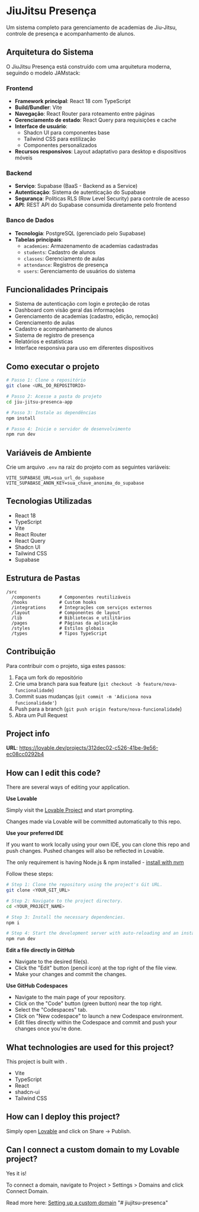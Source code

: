 # JiuJitsu Presença

Um sistema completo para gerenciamento de academias de Jiu-Jitsu, controle de presença e acompanhamento de alunos.

## Arquitetura do Sistema

O JiuJitsu Presença está construído com uma arquitetura moderna, seguindo o modelo JAMstack:

### Frontend
- **Framework principal**: React 18 com TypeScript
- **Build/Bundler**: Vite
- **Navegação**: React Router para roteamento entre páginas
- **Gerenciamento de estado**: React Query para requisições e cache
- **Interface de usuário**: 
  - Shadcn UI para componentes base
  - Tailwind CSS para estilização
  - Componentes personalizados
- **Recursos responsivos**: Layout adaptativo para desktop e dispositivos móveis

### Backend
- **Serviço**: Supabase (BaaS - Backend as a Service)
- **Autenticação**: Sistema de autenticação do Supabase
- **Segurança**: Políticas RLS (Row Level Security) para controle de acesso
- **API**: REST API do Supabase consumida diretamente pelo frontend

### Banco de Dados
- **Tecnologia**: PostgreSQL (gerenciado pelo Supabase)
- **Tabelas principais**:
  - `academies`: Armazenamento de academias cadastradas
  - `students`: Cadastro de alunos
  - `classes`: Gerenciamento de aulas
  - `attendance`: Registros de presença
  - `users`: Gerenciamento de usuários do sistema

## Funcionalidades Principais

- Sistema de autenticação com login e proteção de rotas
- Dashboard com visão geral das informações
- Gerenciamento de academias (cadastro, edição, remoção)
- Gerenciamento de aulas
- Cadastro e acompanhamento de alunos
- Sistema de registro de presença
- Relatórios e estatísticas
- Interface responsiva para uso em diferentes dispositivos

## Como executar o projeto

```sh
# Passo 1: Clone o repositório
git clone <URL_DO_REPOSITORIO>

# Passo 2: Acesse a pasta do projeto
cd jiu-jitsu-presenca-app

# Passo 3: Instale as dependências
npm install

# Passo 4: Inicie o servidor de desenvolvimento
npm run dev
```

## Variáveis de Ambiente

Crie um arquivo `.env` na raiz do projeto com as seguintes variáveis:

```
VITE_SUPABASE_URL=sua_url_do_supabase
VITE_SUPABASE_ANON_KEY=sua_chave_anonima_do_supabase
```

## Tecnologias Utilizadas

- React 18
- TypeScript
- Vite
- React Router
- React Query
- Shadcn UI
- Tailwind CSS
- Supabase

## Estrutura de Pastas

```
/src
  /components       # Componentes reutilizáveis
  /hooks            # Custom hooks
  /integrations     # Integrações com serviços externos
  /layout           # Componentes de layout
  /lib              # Bibliotecas e utilitários
  /pages            # Páginas da aplicação
  /styles           # Estilos globais
  /types            # Tipos TypeScript
```

## Contribuição

Para contribuir com o projeto, siga estes passos:

1. Faça um fork do repositório
2. Crie uma branch para sua feature (`git checkout -b feature/nova-funcionalidade`)
3. Commit suas mudanças (`git commit -m 'Adiciona nova funcionalidade'`)
4. Push para a branch (`git push origin feature/nova-funcionalidade`)
5. Abra um Pull Request

## Project info

**URL**: https://lovable.dev/projects/312dec02-c526-41be-9e56-ec08cc0292b4

## How can I edit this code?

There are several ways of editing your application.

**Use Lovable**

Simply visit the [Lovable Project](https://lovable.dev/projects/312dec02-c526-41be-9e56-ec08cc0292b4) and start prompting.

Changes made via Lovable will be committed automatically to this repo.

**Use your preferred IDE**

If you want to work locally using your own IDE, you can clone this repo and push changes. Pushed changes will also be reflected in Lovable.

The only requirement is having Node.js & npm installed - [install with nvm](https://github.com/nvm-sh/nvm#installing-and-updating)

Follow these steps:

```sh
# Step 1: Clone the repository using the project's Git URL.
git clone <YOUR_GIT_URL>

# Step 2: Navigate to the project directory.
cd <YOUR_PROJECT_NAME>

# Step 3: Install the necessary dependencies.
npm i

# Step 4: Start the development server with auto-reloading and an instant preview.
npm run dev
```

**Edit a file directly in GitHub**

- Navigate to the desired file(s).
- Click the "Edit" button (pencil icon) at the top right of the file view.
- Make your changes and commit the changes.

**Use GitHub Codespaces**

- Navigate to the main page of your repository.
- Click on the "Code" button (green button) near the top right.
- Select the "Codespaces" tab.
- Click on "New codespace" to launch a new Codespace environment.
- Edit files directly within the Codespace and commit and push your changes once you're done.

## What technologies are used for this project?

This project is built with .

- Vite
- TypeScript
- React
- shadcn-ui
- Tailwind CSS

## How can I deploy this project?

Simply open [Lovable](https://lovable.dev/projects/312dec02-c526-41be-9e56-ec08cc0292b4) and click on Share -> Publish.

## Can I connect a custom domain to my Lovable project?

Yes it is!

To connect a domain, navigate to Project > Settings > Domains and click Connect Domain.

Read more here: [Setting up a custom domain](https://docs.lovable.dev/tips-tricks/custom-domain#step-by-step-guide)
"# jiujitsu-presenca" 
